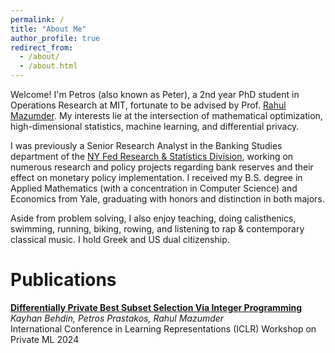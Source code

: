 ```yaml
---
permalink: /
title: "About Me"
author_profile: true
redirect_from: 
  - /about/
  - /about.html
---
```

Welcome! I'm Petros (also known as Peter), a 2nd year PhD student in Operations Research at MIT, fortunate to be advised by Prof. [Rahul Mazumder](https://www.mit.edu/~rahulmaz/). My interests lie at the intersection of mathematical optimization, high-dimensional statistics, machine learning, and differential privacy.  

I was previously a Senior Research Analyst in the Banking Studies department of the [NY Fed Research & Statistics Division](https://www.newyorkfed.org/research), working on numerous research and policy projects regarding bank reserves and their effect on monetary policy implementation. I received my B.S. degree in Applied Mathematics (with a concentration in Computer Science) and Economics from Yale, graduating with honors and distinction in both majors.  

Aside from problem solving, I also enjoy teaching, doing calisthenics, swimming, running, biking, rowing, and listening to rap & contemporary classical music. I hold Greek and US dual citizenship.

# Publications
**[Differentially Private Best Subset Selection Via Integer Programming](https://openreview.net/forum?id=EZkiDK6nhj)**  
*Kayhan Behdin, Petros Prastakos, Rahul Mazumder*  
International Conference in Learning Representations (ICLR) Workshop on Private ML 2024
